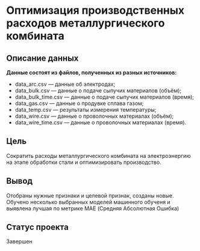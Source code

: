 # Оптимизация производственных расходов металлургического комбината
## Описание данных
**Данные состоят из файлов, полученных из разных источников:**

- data_arc.csv — данные об электродах;
- data_bulk.csv — данные о подаче сыпучих материалов (объём);
- data_bulk_time.csv — данные о подаче сыпучих материалов (время);
- data_gas.csv — данные о продувке сплава газом;
- data_temp.csv — результаты измерения температуры;
- data_wire.csv — данные о проволочных материалах (объём);
- data_wire_time.csv — данные о проволочных материалах (время).
## Цель
Сократить расходы металлургического комбината на электроэнергию на этапе обработки стали и оптимизировать производство.
## Вывод
Отобраны нужные признаки и целевой признак, созданы новые. Обучено несколько выбранных моделей машинного обученя и выявлена лучшая по метрике MAE (Средняя Абсолютная Ошибка)
## Статус проекта
Завершен
